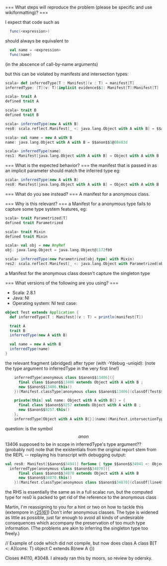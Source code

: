 === What steps will reproduce the problem (please be specific and use wikiformatting)? ===

I expect that code such as
```scala
  func(<expression>)
```
should always be equivalent to
```scala
  val name = <expression>
  func(name)
```
(in the abscence of call-by-name arguments)

but this can be violated by manifests and intersection types:

```scala
scala> def inferredType[T : Manifest](v : T) = manifest[T]
inferredType: [T](v: T)(implicit evidence$$1: Manifest[T])Manifest[T]

scala> trait A
defined trait A

scala> trait B                                            
defined trait B

scala> inferredType(new A with B)
res0: scala.reflect.Manifest[_ <: java.lang.Object with A with B] = $$anon$$1

scala> val name = new A with B
name: java.lang.Object with A with B = $$anon$$1@88e83d

scala> inferredType(name)        
res1: Manifest[java.lang.Object with A with B] = Object with A with B
```


=== What is the expected behavior? ===
the manifest that is passed in as an implicit parameter should match the inferred type eg:
```scala
scala> inferredType(new A with B)
res0: Manifest[java.lang.Object with A with B] = Object with A with B
```


=== What do you see instead? ===
A manifest for a anonymous class.


=== Why is this relevant? ===
a Manifest for a anonymous type fails to capture some type system features, eg:

```scala
scala> trait Parametrized[T]  
defined trait Parametrized

scala> trait Mixin 
defined trait Mixin

scala> val obj = new AnyRef
obj: java.lang.Object = java.lang.Object@1172fb9

scala> inferredType(new Parametrized[obj.type] with Mixin)
res2: scala.reflect.Manifest[_ <: java.lang.Object with Parametrized[obj.type] with Mixin] = $$anon$$1
```
a Manifest for the anonymous class doesn't capture the singleton type


=== What versions of the following are you using? ===
  - Scala: 2.8.1
  - Java: NI
  - Operating system: NI
test case:

```scala
object Test extends Application {
  def inferredType[T : Manifest](v : T) = println(manifest[T])

  trait A
  trait B
  inferredType(new A with B)

  val name = new A with B
  inferredType(name)
}
```

the relevant fragment (abridged) after typer (with -Ydebug -uniqid):
(note the type argument to inferredType in the very first line!)

```scala
    inferredType[anonymous class $$anon$$13406]({
      final class $$anon$$13406 extends Object with A with B ;
      new $$anon$$13406.this()
    })(Manifest.classType[anonymous class $$anon$$13406](classOf[Test$$$$<local Test>$$$$anon]));

    private[this] val name: Object with A with B{} = {
      final class $$anon$$9257 extends Object with A with B ;
      new $$anon$$9257.this()
    };
    inferredType[Object with A with B{}](name)(Manifest.intersectionType[Object with A with B{}](Manifest.Object, Manifest.classType[A](classOf[Test$$$$A]), Manifest.classType[B](classOf[Test$$$$B])))
```


question: is the symbol $$anon$$13406 supposed to be in scope in inferredType's type argument??
(probably not)
note that the existentials from the original report stem from the REPL -- replaying his transcript with debugging output:

```scala
val res0: Manifest[$$anon$$34941] forSome { type $$anon$$34941 <: Object with A with B{} } = 
  inferredType[anonymous class $$anon$$34870]({
      final class $$anon$$34870 extends Object with A with B
      new $$anon$$34870.this()
    })(Manifest.classType[anonymous class $$anon$$34870](classOf[line4$$object$$$$$$iw$$$$iw$$res0 $$$$anon]));
```

the RHS is essentially the same as in a full scalac run, but the computed type for res0 is packed to get rid of the reference to the anonymous class

Martin, I'm reassigning to you for a hint or two on how to tackle this
(extempore in [r25161](https://codereview.scala-lang.org/fisheye/changelog/scala-svn?cs=25161)) Don't infer anonymous classes. The type is widened as little as
possible, just far enough to avoid all kinds of undesirable consequences
which accompany the preservation of too much type information. (The
problems are akin to inferring the singleton type too freely.)

  // Example of code which did not compile, but now does
  class A
  class B[T <: A](cons: T)
  object C extends B(new A {})

Closes #4110, #3048.  I already ran this by moors, so review by odersky.

